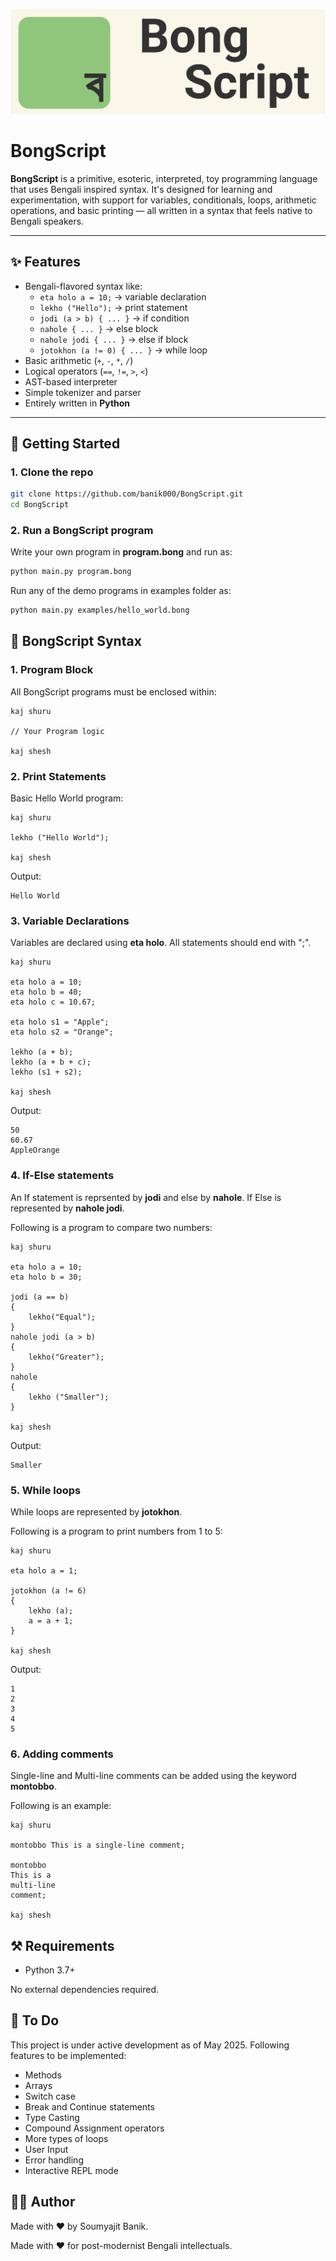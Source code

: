![BongScript Banner](img/banner.svg)

# BongScript

**BongScript** is a primitive, esoteric, interpreted, toy programming language that uses Bengali inspired syntax. It's designed for learning and experimentation, with support for variables, conditionals, loops, arithmetic operations, and basic printing — all written in a syntax that feels native to Bengali speakers.

---

## ✨ Features

- Bengali-flavored syntax like:
  - `eta holo a = 10;` → variable declaration
  - `lekho ("Hello");` → print statement
  - `jodi (a > b) { ... }` → if condition
  - `nahole { ... }` → else block
  - `nahole jodi { ... }` → else if block
  - `jotokhon (a != 0) { ... }` → while loop
- Basic arithmetic (`+`, `-`, `*`, `/`)
- Logical operators (`==`, `!=`, `>`, `<`)
- AST-based interpreter
- Simple tokenizer and parser
- Entirely written in **Python**

---

## 🚀 Getting Started

### 1. Clone the repo
```bash
git clone https://github.com/banik000/BongScript.git
cd BongScript
```

### 2. Run a BongScript program
Write your own program in **program.bong** and run as:
```bash
python main.py program.bong
```
Run any of the demo programs in examples folder as:
```bash
python main.py examples/hello_world.bong
```

## 📜 BongScript Syntax

### 1. Program Block
All BongScript programs must be enclosed within:
```
kaj shuru

// Your Program logic

kaj shesh
```

### 2. Print Statements
Basic Hello World program:
```
kaj shuru

lekho ("Hello World");

kaj shesh
```
Output:
```
Hello World
```

### 3. Variable Declarations
Variables are declared using **eta holo**. All statements should end with ";".
```
kaj shuru

eta holo a = 10;
eta holo b = 40;
eta holo c = 10.67;

eta holo s1 = "Apple";
eta holo s2 = "Orange";

lekho (a + b);
lekho (a + b + c);
lekho (s1 + s2);

kaj shesh
```
Output:
```
50
60.67      
AppleOrange
```
### 4. If-Else statements
An If statement is reprsented by **jodi** and else by **nahole**. If Else is represented by **nahole jodi**.

Following is a program to compare two numbers:
```
kaj shuru

eta holo a = 10;
eta holo b = 30;

jodi (a == b)
{
    lekho("Equal");
}
nahole jodi (a > b)
{
    lekho("Greater");
}
nahole
{
    lekho ("Smaller");
}

kaj shesh
```
Output:
```
Smaller
```

### 5. While loops
While loops are represented by **jotokhon**.

Following is a program to print numbers from 1 to 5:
```
kaj shuru

eta holo a = 1;

jotokhon (a != 6)
{
    lekho (a);
    a = a + 1;
}

kaj shesh
```
Output:
```
1
2
3
4
5
```

### 6. Adding comments
Single-line and Multi-line comments can be added using the keyword **montobbo**.

Following is an example:
```
kaj shuru

montobbo This is a single-line comment;

montobbo 
This is a
multi-line
comment;

kaj shesh
```

## ⚒️ Requirements
* Python 3.7+

No external dependencies required.


## 🥺 To Do
This project is under active development as of May 2025. Following features to be implemented:

* Methods
* Arrays
* Switch case
* Break and Continue statements
* Type Casting
* Compound Assignment operators
* More types of loops
* User Input 
* Error handling
* Interactive REPL mode

## 👨‍💻 Author
Made with ❤️ by Soumyajit Banik.

Made with ❤️ for post-modernist Bengali intellectuals.

